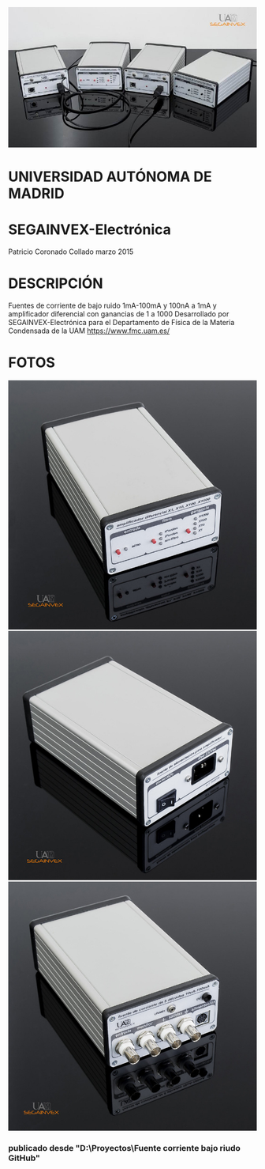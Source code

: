 ![Alt text](https://github.com/SEGAINVEX-ELECTRONICA/Fuente_de_corriente_y_amplificador_bajo_ruido/blob/main/Fotos/IMG0.jpg "Optional title")
# UNIVERSIDAD AUTÓNOMA DE MADRID
# SEGAINVEX-Electrónica
Patricio Coronado Collado marzo 2015
# DESCRIPCIÓN
Fuentes de corriente de bajo ruido 1mA-100mA y 100nA a 1mA y amplificador diferencial con ganancias de 1 a 1000
Desarrollado por SEGAINVEX-Electrónica para el Departamento de Física de la Materia
Condensada de la UAM https://www.fmc.uam.es/
# FOTOS
![Alt text](https://github.com/SEGAINVEX-ELECTRONICA/Fuente_de_corriente_y_amplificador_bajo_ruido/blob/main/Fotos/IMG1.jpg "amplificador")
![Alt text](https://github.com/SEGAINVEX-ELECTRONICA/Fuente_de_corriente_y_amplificador_bajo_ruido/blob/main/Fotos/IMG2.jpg "fuente de alimentación")
![Alt text](https://github.com/SEGAINVEX-ELECTRONICA/Fuente_de_corriente_y_amplificador_bajo_ruido/blob/main/Fotos/IMG3.jpg "fuente de corriente")
### publicado desde "D:\Proyectos\Fuente corriente bajo riudo GitHub"
